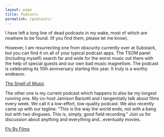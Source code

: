 ```yaml
---
layout: page
title: Podcasts
permalink: /podcasts/
---
```


I have left a long line of dead podcasts in my wake, most of which are nowhere to be found. (If you find them, please let me know). 

However, I am resurrecting one from obscurity currently over at Substack, but you can find it on all of your typical podcast apps. The TSOM panel (including myself) search far and wide for the worst music out there with the help of special guests and our own bad music magnetism. The podcast is celebrating its 10th anniversary starting this year. It truly is a worthy endeavor.

[The Smell of Music](https://thesmellofmusic.substack.com/)

The other one is my current podcast which happens to also be my longest running one. My co-host Jamison Barsotti and I tangentially talk about films every week. We call it a low-effort, low-quality podcast. We also recently came up with our tagline: "This is the way the world ends, not with a bang but with two dinguses. This is, simply, good field recording." Join us for discussion about anything and everything and...eventually movies.

[Fly By Films](https://creators.spotify.com/pod/profile/flybyfilms)

